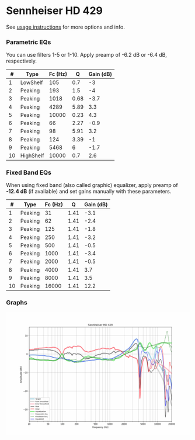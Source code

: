 # Sennheiser HD 429
See [usage instructions](https://github.com/jaakkopasanen/AutoEq#usage) for more options and info.

### Parametric EQs
You can use filters 1-5 or 1-10. Apply preamp of -6.2 dB or -6.4 dB, respectively.

|   # | Type      |   Fc (Hz) |    Q |   Gain (dB) |
|-----|-----------|-----------|------|-------------|
|   1 | LowShelf  |       105 | 0.7  |        -3   |
|   2 | Peaking   |       193 | 1.5  |        -4   |
|   3 | Peaking   |      1018 | 0.68 |        -3.7 |
|   4 | Peaking   |      4289 | 5.89 |         3.3 |
|   5 | Peaking   |     10000 | 0.23 |         4.3 |
|   6 | Peaking   |        66 | 2.27 |        -0.9 |
|   7 | Peaking   |        98 | 5.91 |         3.2 |
|   8 | Peaking   |       124 | 3.39 |        -1   |
|   9 | Peaking   |      5468 | 6    |        -1.7 |
|  10 | HighShelf |     10000 | 0.7  |         2.6 |

### Fixed Band EQs
When using fixed band (also called graphic) equalizer, apply preamp of **-12.4 dB** (if available) and set gains manually with these parameters.

|   # | Type    |   Fc (Hz) |    Q |   Gain (dB) |
|-----|---------|-----------|------|-------------|
|   1 | Peaking |        31 | 1.41 |        -3.1 |
|   2 | Peaking |        62 | 1.41 |        -2.4 |
|   3 | Peaking |       125 | 1.41 |        -1.8 |
|   4 | Peaking |       250 | 1.41 |        -3.2 |
|   5 | Peaking |       500 | 1.41 |        -0.5 |
|   6 | Peaking |      1000 | 1.41 |        -3.4 |
|   7 | Peaking |      2000 | 1.41 |        -0.5 |
|   8 | Peaking |      4000 | 1.41 |         3.7 |
|   9 | Peaking |      8000 | 1.41 |         3.5 |
|  10 | Peaking |     16000 | 1.41 |        12.2 |

### Graphs
![](./Sennheiser%20HD%20429.png)

